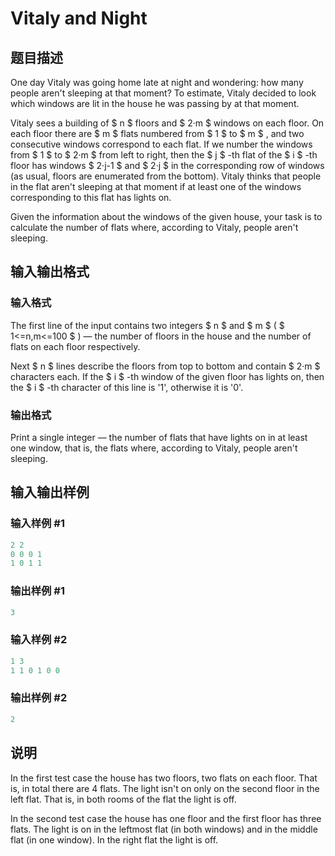 # Vitaly and Night

## 题目描述

One day Vitaly was going home late at night and wondering: how many people aren't sleeping at that moment? To estimate, Vitaly decided to look which windows are lit in the house he was passing by at that moment.

Vitaly sees a building of $ n $ floors and $ 2·m $ windows on each floor. On each floor there are $ m $ flats numbered from $ 1 $ to $ m $ , and two consecutive windows correspond to each flat. If we number the windows from $ 1 $ to $ 2·m $ from left to right, then the $ j $ -th flat of the $ i $ -th floor has windows $ 2·j-1 $ and $ 2·j $ in the corresponding row of windows (as usual, floors are enumerated from the bottom). Vitaly thinks that people in the flat aren't sleeping at that moment if at least one of the windows corresponding to this flat has lights on.

Given the information about the windows of the given house, your task is to calculate the number of flats where, according to Vitaly, people aren't sleeping.

## 输入输出格式

### 输入格式

The first line of the input contains two integers $ n $ and $ m $ ( $ 1<=n,m<=100 $ ) — the number of floors in the house and the number of flats on each floor respectively.

Next $ n $ lines describe the floors from top to bottom and contain $ 2·m $ characters each. If the $ i $ -th window of the given floor has lights on, then the $ i $ -th character of this line is '1', otherwise it is '0'.

### 输出格式

Print a single integer — the number of flats that have lights on in at least one window, that is, the flats where, according to Vitaly, people aren't sleeping.

## 输入输出样例

### 输入样例 #1

```cpp
2 2
0 0 0 1
1 0 1 1

```
### 输出样例 #1

```cpp
3

```
### 输入样例 #2

```cpp
1 3
1 1 0 1 0 0

```
### 输出样例 #2

```cpp
2

```
## 说明

In the first test case the house has two floors, two flats on each floor. That is, in total there are 4 flats. The light isn't on only on the second floor in the left flat. That is, in both rooms of the flat the light is off.

In the second test case the house has one floor and the first floor has three flats. The light is on in the leftmost flat (in both windows) and in the middle flat (in one window). In the right flat the light is off.

